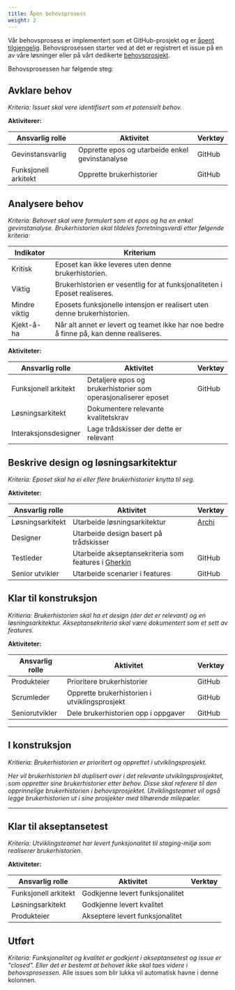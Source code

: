 ```yaml
---
title: Åpen behovsprosess
weight: 2
---
```


Vår behovsprosess er implementert som et GitHub-prosjekt og er <a href="https://github.com/orgs/Informasjonsforvaltning/projects/3" target="_blank">åpent tilgjengelig</a>. Behovsprosessen starter ved at det er registrert et issue på en av våre løsninger eller på vårt dedikerte <a href="https://github.com/Informasjonsforvaltning/behov/issues" target="_blank">behovsprosjekt</a>.

Behovsprosessen har følgende steg:

## Avklare behov
*Kriteria: Issuet skal vere identifisert som et potensielt behov.*

__Aktiviterer:__

| Ansvarlig rolle | Aktivitet | Verktøy |
| --------------- | --------- | ------- |
| Gevinstansvarlig | Opprette epos og utarbeide enkel gevinstanalyse | GitHub |
| Funksjonell arkitekt | Opprette brukerhistorier | GitHub |

## Analysere behov
*Kriteria: Behovet skal vere formulert som et epos og ha en enkel gevinstanalyse. Brukerhistorien skal tildeles forretningsverdi etter følgende kriteria:*

| Indikator | Kriterium |
| --------- | --------- |
| Kritisk | Eposet kan ikke leveres uten denne brukerhistorien. |
| Viktig | Brukerhistorien er vesentlig for at funksjonaliteten i Eposet realiseres. |
| Mindre viktig | Eposets funksjonelle intensjon er realisert uten denne brukerhistorien. |
| Kjekt-å-ha | Når alt annet er levert og teamet ikke har noe bedre å finne på, kan denne realiseres.|

__Aktiviteter:__

| Ansvarlig rolle | Aktivitet | Verktøy |
| --------------- | --------- | ------- |
| Funksjonell arkitekt | Detaljere epos og brukerhistorier som operasjonaliserer eposet | GitHub |
| Løsningsarkitekt | Dokumentere relevante kvalitetskrav | |
| Interaksjonsdesigner | Lage trådskisser der dette er relevant | |

## Beskrive design og løsningsarkitektur
*Kriteria: Eposet skal ha ei eller flere brukerhistorier knytta til seg.*

__Aktiviteter:__

| Ansvarlig rolle | Aktivitet | Verktøy |
| --------------- | --------- | ------- |
| Løsningsarkitekt | Utarbeide løsningsarkitektur | <a href="https://github.com/Informasjonsforvaltning/SA_Informasjonsforvaltning" target="_blank">Archi</a> |
| Designer | Utarbeide design basert på trådskisser | |
| Testleder | Utarbeide akseptansekriteria som features i <a href="https://docs.cucumber.io/gherkin/reference/" target="_blank">Gherkin</a> | GitHub |
| Senior utvikler | Utarbeide scenarier i features | GitHub |

## Klar til konstruksjon
*Kritieria: Brukerhistorien skal ha et design (der det er relevant) og en løsningsarkitektur. Akseptansekriteria skal være dokumentert som et sett av features.*

__Aktiviteter:__

| Ansvarlig rolle | Aktivitet | Verktøy |
| --------------- | --------- | ------- |
| Produkteier | Prioritere brukerhistorier | GitHub |
| Scrumleder | Opprette brukerhistorien i utviklingsprosjekt | GitHub |
| Seniorutvikler | Dele brukerhistorien opp i oppgaver | GitHub |
___
## I konstruksjon
*Kritieria: Brukerhistorien er prioritert og opprettet i utviklingsprosjekt.*

*Her vil brukerhistorien bli duplisert over i det relevante utviklingsprosjektet, som oppretter sine brukerhistorier etter behov. Disse skal referere til den opprinnelige brukerhistorien i behovsprosjektet. Utviklingsteamet vil også legge brukerhistorien ut i sine prosjekter med tilhørende milepæler.*
___

## Klar til akseptansetest
*Kriteria: Utviklingsteamet har levert funksjonalitet til staging-miljø som realiserer brukerhistorien.*

__Aktiviteter:__

| Ansvarlig rolle | Aktivitet | Verktøy |
| --------------- | --------- | ------- |
| Funksjonell arkitekt | Godkjenne levert funksjonalitet | |
| Løsningsarkitekt | Godkjenne levert kvalitet |
| Produkteier | Akseptere levert funksjonalitet  | |

## Utført
*Kriteria: Funksjonalitet og kvalitet er godkjent i akseptansetest og issue er "closed". Eller det er bestemt at behovet ikke skal taes videre i behovsprosessen.*
Alle issues som blir lukka vil automatisk havne i denne kolonnen.
